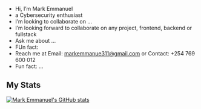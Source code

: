 - Hi, I’m Mark Emmanuel
- a Cybersecurity enthusiast
- I’m looking to collaborate on ...
- I’m looking forward to collaborate on any project, frontend, backend or fullstack
- Ask me about ...
- FUn fact:
- Reach me at Email: markemmanue311@gmail.com or Contact: +254 769 600 012
- Fun fact: ...

## My Stats

[![Mark Emmanuel's GitHub stats](https://github-readme-stats.vercel.app/api?username=Mark-Emmanuel311&show_icons=true&theme=radical)](https://github.com/Mark-Emmanuel311/github-readme-stats)


